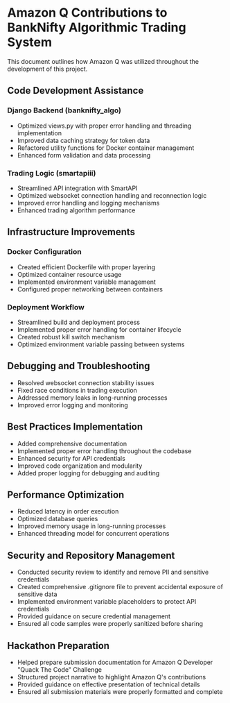 # Amazon Q Contributions to BankNifty Algorithmic Trading System

This document outlines how Amazon Q was utilized throughout the development of this project.

## Code Development Assistance

### Django Backend (banknifty_algo)
- Optimized views.py with proper error handling and threading implementation
- Improved data caching strategy for token data
- Refactored utility functions for Docker container management
- Enhanced form validation and data processing

### Trading Logic (smartapiii)
- Streamlined API integration with SmartAPI
- Optimized websocket connection handling and reconnection logic
- Improved error handling and logging mechanisms
- Enhanced trading algorithm performance

## Infrastructure Improvements

### Docker Configuration
- Created efficient Dockerfile with proper layering
- Optimized container resource usage
- Implemented environment variable management
- Configured proper networking between containers

### Deployment Workflow
- Streamlined build and deployment process
- Implemented proper error handling for container lifecycle
- Created robust kill switch mechanism
- Optimized environment variable passing between systems

## Debugging and Troubleshooting

- Resolved websocket connection stability issues
- Fixed race conditions in trading execution
- Addressed memory leaks in long-running processes
- Improved error logging and monitoring

## Best Practices Implementation

- Added comprehensive documentation
- Implemented proper error handling throughout the codebase
- Enhanced security for API credentials
- Improved code organization and modularity
- Added proper logging for debugging and auditing

## Performance Optimization

- Reduced latency in order execution
- Optimized database queries
- Improved memory usage in long-running processes
- Enhanced threading model for concurrent operations

## Security and Repository Management

- Conducted security review to identify and remove PII and sensitive credentials
- Created comprehensive .gitignore file to prevent accidental exposure of sensitive data
- Implemented environment variable placeholders to protect API credentials
- Provided guidance on secure credential management
- Ensured all code samples were properly sanitized before sharing

## Hackathon Preparation

- Helped prepare submission documentation for Amazon Q Developer "Quack The Code" Challenge
- Structured project narrative to highlight Amazon Q's contributions
- Provided guidance on effective presentation of technical details
- Ensured all submission materials were properly formatted and complete
